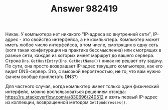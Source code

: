 ﻿---
title: "Answer 982419"
se.owner.user_id: 240512
se.owner.display_name: "MSDN.WhiteKnight"
se.owner.link: "https://ru.stackoverflow.com/users/240512/msdn-whiteknight"
se.answer_id: 982419
se.question_id: 982389
se.post_type: answer
se.score: 1
se.is_accepted: False
---
<p>Никак. У компьютера нет никакого "IP-адреса во внутренней сети", IP-адрес - это свойство интерфейса, а не компьютера. Компьютер может иметь любое число интерфейсов, в том числе, смотрящих в одну сеть (хотя такая конфигурация на практике бессмысленна) или смотрящих в разные сети, каждая из которых имеет маршрут до вашего сервера. Строка <code>Dns.GetHostEntry(Dns.GetHostName())</code> никак не решает эту задачу. По сути, она просто возвращает IP-адрес текущего компьютера, как его видит DNS-сервер. Это, с высокой вероятностью, <strong>не</strong> то, что вам нужно (зачем вообще приплетать DNS?)</p>

<p>Для частного случая, когда компьютер имеет только один физический интерфейс, можно воспользоваться решением отсюда: <a href="https://ru.stackoverflow.com/a/830696/240512">https://ru.stackoverflow.com/a/830696/240512</a> и взять первый IP-адрес из коллекции, возвращенной методом <code>GetIpAddresses()</code>. </p>
